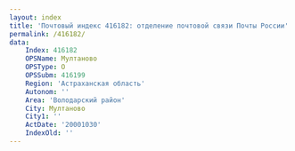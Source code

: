 ```yaml
---
layout: index
title: 'Почтовый индекс 416182: отделение почтовой связи Почты России'
permalink: /416182/
data:
    Index: 416182
    OPSName: Мултаново
    OPSType: О
    OPSSubm: 416199
    Region: 'Астраханская область'
    Autonom: ''
    Area: 'Володарский район'
    City: Мултаново
    City1: ''
    ActDate: '20001030'
    IndexOld: ''
---
```

